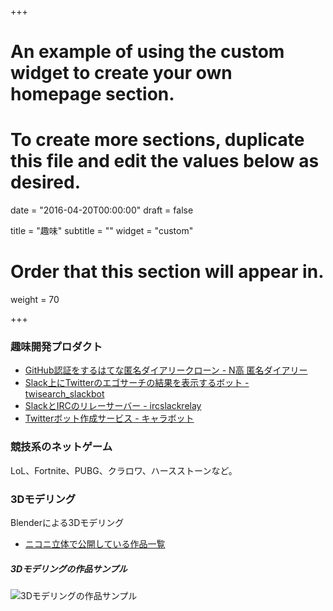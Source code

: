 +++
# An example of using the custom widget to create your own homepage section.
# To create more sections, duplicate this file and edit the values below as desired.

date = "2016-04-20T00:00:00"
draft = false

title = "趣味"
subtitle = ""
widget = "custom"

# Order that this section will appear in.
weight = 70

+++

### 趣味開発プロダクト

- [GitHub認証をするはてな匿名ダイアリークローン - N高 匿名ダイアリー](https://n-tokumei.soichiro.org/)
- [Slack上にTwitterのエゴサーチの結果を表示するボット - twisearch_slackbot](https://github.com/sifue/twisearch_slackbot)
- [SlackとIRCのリレーサーバー - ircslackrelay](https://github.com/sifue/ircslackrelay)
- [Twitterボット作成サービス - キャラボット](https://ja.osdn.net/projects/charactorbot/wiki/FrontPage)

### 競技系のネットゲーム

LoL、Fortnite、PUBG、クラロワ、ハースストーンなど。

### 3Dモデリング
Blenderによる3Dモデリング

- [ニコニ立体で公開している作品一覧](https://3d.nicovideo.jp/users/24359498/works)

##### 3Dモデリングの作品サンプル
![3Dモデリングの作品サンプル](/img/3dmodeling.png)
